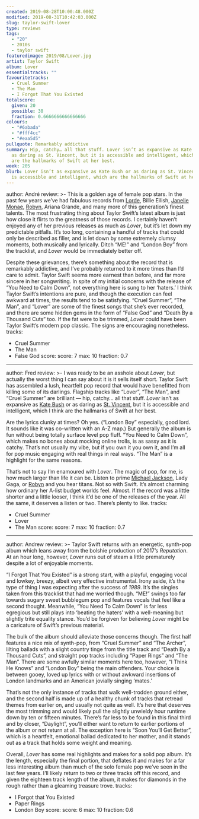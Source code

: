 ```yaml
---
created: 2019-08-28T10:00:48.000Z
modified: 2019-08-31T10:42:03.000Z
slug: taylor-swift-lover
type: reviews
tags:
  - "20"
  - 2010s
  - taylor swift
featuredimage: 2019/08/Lover.jpg
artist: Taylor Swift
album: Lover
essentialtracks: ""
favouritetracks:
  - Cruel Summer
  - The Man
  - I Forgot That You Existed
totalscore:
  given: 20
  possible: 30
  fraction: 0.6666666666666666
colours:
  - "#6abada"
  - "#fff4cc"
  - "#eaa5d5"
pullquote: Remarkably addictive
summary: Hip, catchy… all that stuff. Lover isn’t as expansive as Kate Bush or
  as daring as St. Vincent, but it is accessible and intelligent, which I think
  are the hallmarks of Swift at her best.
week: 205
blurb: Lover isn’t as expansive as Kate Bush or as daring as St. Vincent, but it
  is accessible and intelligent, which are the hallmarks of Swift at her best.
---
```

author: André
review: >-
  This is a golden age of female pop stars. In the past few years we’ve had
  fabulous records from
  [Lorde](<listeningparties/lorde-melodrama/>), Billie
  Eilish, [Janelle
  Monae](<reviews/janelle-monae-dirty-computer/>),
  [Robyn](<reviews/robyn-honey/>), Ariana Grande, and many
  more of this generation’s finest talents. The most frustrating thing about
  Taylor Swift’s latest album is just how close it flirts to the greatness of
  those records. I certainly haven’t enjoyed any of her previous releases as
  much as *Lover*, but it’s let down my predictable pitfalls. It’s too long,
  containing a handful of tracks that could only be described as filler, and is
  let down by some extremely clumsy moments, both musically and lyrically. Ditch
  “ME!” and “London Boy” from the tracklist, and *Lover* would be immediately
  better off.


  Despite these grievances, there’s something about the record that is remarkably addictive, and I’ve probably returned to it more times than I’d care to admit. Taylor Swift seems more earnest than before, and far more sincere in her songwriting. In spite of my initial concerns with the release of “You Need to Calm Down”, not everything here is sung to her ‘haters.’ I think Taylor Swift’s intentions are pure, and though the execution can feel awkward at times, the results tend to be satisfying. “Cruel Summer”, “The Man”, and “Lover” are some of the finest songs that she’s ever recorded, and there are some hidden gems in the form of “False God” and “Death By a Thousand Cuts” too. If the fat were to be trimmed, *Lover* could have been Taylor Swift’s modern pop classic. The signs are encouraging nonetheless.
tracks:
  - Cruel Summer
  - ­­The Man
  - ­­False God
score:
  score: 7
  max: 10
  fraction: 0.7
---
author: Fred
review: >-
  I was ready to be an asshole about *Lover*, but actually the worst thing I can
  say about it is it sells itself short. Taylor Swift has assembled a lush,
  heartfelt pop record that would have benefitted from killing some of its
  darlings. Flagship tracks like “Lover”, “The Man”, and “Cruel Summer” are
  brilliant — hip, catchy… all that stuff. *Lover* isn’t as expansive as [Kate
  Bush](<reviews/kate-bush-hounds-of-love/>) or as daring
  as [St. Vincent](<reviews/st-vincent-masseduction/>),
  but it is accessible and intelligent, which I think are the hallmarks of Swift
  at her best.

  Are the lyrics clunky at times? Oh yes. (“London Boy” especially, good lord. It sounds like it was co-written with an A-Z map.) But generally the album is fun without being totally surface level pop fluff. “You Need to Calm Down”, which makes no bones about mocking online trolls, is as sassy as it is catchy. That’s not usually my vibe, but if you own it you own it, and I’m all for pop music engaging with real things in real ways. “The Man” is a highlight for the same reasons.

  That’s not to say I’m enamoured with *Lover*. The magic of pop, for me, is how much larger than life it can be. Listen to prime [Michael Jackson](<reviews/michael-jackson-bad/>), Lady Gaga, or [Robyn](<reviews/robyn-honey/>) and you hear titans. Not so with Swift. It’s almost charming how ordinary her A-list budget worlds feel. Almost. If the record was a little shorter and a little looser, I think it’d be one of the releases of the year. All the same, it deserves a listen or two. There’s plenty to like.
tracks:
  - Cruel Summer
  - ­­Lover
  - ­­The Man
score:
  score: 7
  max: 10
  fraction: 0.7
---
author: Andrew
review: >-
  Taylor Swift returns with an energetic, synth-pop album which leans away from
  the bolshie production of 2017’s *Reputation*. At an hour long, however,
  *Lover* runs out of steam a little prematurely despite a lot of enjoyable
  moments.


  “I Forgot That You Existed” is a strong start, with a playful, engaging vocal and lowkey, breezy, albeit very effective instrumental. Irony aside, it’s the type of thing I was expecting after the success of *1989*. It’s the singles taken from this tracklist that had me worried though. “ME!” swings too far towards sugary sweet bubblegum pop and features vocals that feel like a second thought. Meanwhile, “You Need To Calm Down” is far less egregious but still plays into ‘beating the haters’ with a well-meaning but slightly trite equality stance. You’d be forgiven for believing *Lover* might be a caricature of Swift’s previous material.


  The bulk of the album should alleviate those concerns though. The first half features a nice mix of synth-pop, from “Cruel Summer” and “The Archer”, lilting ballads with a slight country tinge from the title track and “Death By a Thousand Cuts”, and straight pop tracks including “Paper Rings” and “The Man”. There are some awfully similar moments here too, however, “I Think He Knows” and “London Boy” being the main offenders. Your choice is between gooey, loved up lyrics with or without awkward insertions of London landmarks and an American jovially singing ‘mates.’


  That’s not the only instance of tracks that walk well-trodden ground either, and the second half is made up of a healthy chunk of tracks that retread themes from earlier on, and usually not quite as well. It’s here that deserves the most trimming and would likely pull the slightly unwieldy hour runtime down by ten or fifteen minutes. There’s far less to be found in this final third and by closer, “Daylight”, you’ll either want to return to earlier portions of the album or not return at all. The exception here is “Soon You’ll Get Better”, which is a heartfelt, emotional ballad dedicated to her mother, and it stands out as a track that holds some weight and meaning.


  Overall, *Lover* has some real highlights and makes for a solid pop album. It’s the length, especially the final portion, that deflates it and makes for a far less interesting album than much of the solo female pop we’ve seen in the last few years. I’ll likely return to two or three tracks off this record, and given the eighteen track length of the album, it makes for diamonds in the rough rather than a gleaming treasure trove.
tracks:
  - I Forgot that You Existed
  - ­­Paper Rings
  - ­­London Boy
score:
  score: 6
  max: 10
  fraction: 0.6
